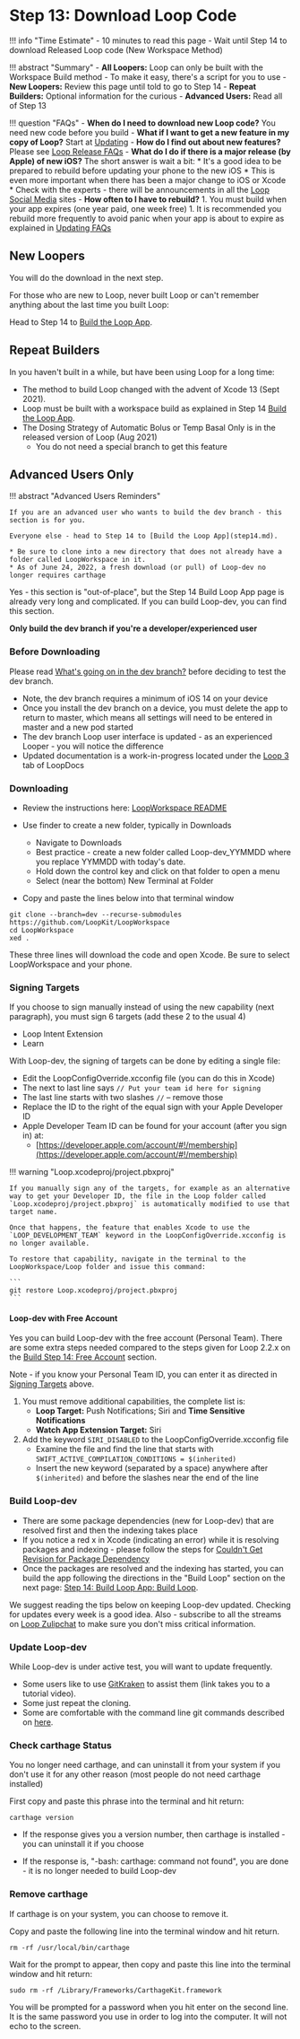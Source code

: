 # Step 13: Download Loop Code

!!! info "Time Estimate"
    - 10 minutes to read this page
    - Wait until Step 14 to download Released Loop code (New Workspace Method)

!!! abstract "Summary"
    - **All Loopers:** Loop can only be built with the Workspace Build method
        - To make it easy, there's a script for you to use
    - **New Loopers:** Review this page until told to go to Step 14
    - **Repeat Builders:** Optional information for the curious
    - **Advanced Users:** Read all of Step 13

!!! question "FAQs"
    - **When do I need to download new Loop code?** You need new code before you build
    - **What if I want to get a new feature in my copy of Loop?** Start at [Updating](updating.md)
    - **How do I find out about new features?** Please see [Loop Release FAQs](../faqs/release-faqs.md)
    - **What do I do if there is a major release (by Apple) of new iOS?** The short answer is wait a bit:
        * It's a good idea to be prepared to rebuild before updating your phone to the new iOS
        * This is even more important when there has been a major change to iOS or Xcode
        * Check with the experts - there will be announcements in all the [Loop Social Media](../index.md#stay-in-the-loop) sites
    - **How often to I have to rebuild?**
        1. You must build when your app expires (one year paid, one week free)
        1. It is recommended you rebuild more frequently to avoid panic when your app is about to expire as explained in [Updating FAQs](../faqs/update-faqs.md)

## New Loopers

You will do the download in the next step.

For those who are new to Loop, never built Loop or can't remember anything about the last time you built Loop:

Head to Step 14 to [Build the Loop App](step14.md).

## Repeat Builders

In you haven't built in a while, but have been using Loop for a long time:

* The method to build Loop changed with the advent of Xcode 13 (Sept 2021).
* Loop must be built with a workspace build as explained in Step 14 [Build the Loop App](step14.md).
* The Dosing Strategy of Automatic Bolus or Temp Basal Only is in the released version of Loop (Aug 2021)
    * You do not need a special branch to get this feature


## Advanced Users Only

!!! abstract "Advanced Users Reminders"

    If you are an advanced user who wants to build the dev branch - this section is for you.

    Everyone else - head to Step 14 to [Build the Loop App](step14.md).

    * Be sure to clone into a new directory that does not already have a folder called LoopWorkspace in it.
    * As of June 24, 2022, a fresh download (or pull) of Loop-dev no longer requires carthage

Yes - this section is "out-of-place", but the Step 14 Build Loop App page is already very long and complicated. If you can build Loop-dev, you can find this section.

**Only build the dev branch if you're a developer/experienced user**

### Before Downloading

Please read [What's going on in the dev branch?](../faqs/branch-faqs.md#whats-going-on-in-the-dev-branch) before deciding to test the dev branch.

- Note, the dev branch requires a minimum of iOS 14 on your device
- Once you install the dev branch on a device, you must delete the app to return to master, which means all settings will need to be entered in master and a new pod started
- The dev branch Loop user interface is updated - as an experienced Looper - you will notice the difference
- Updated documentation is a work-in-progress located under the [Loop 3](../loop-3/loop-3-overview.md) tab of LoopDocs

### Downloading

* Review the instructions here: [LoopWorkspace README](https://github.com/LoopKit/LoopWorkspace#readme) 

* Use finder to create a new folder, typically in Downloads
    - Navigate to Downloads
    - Best practice - create a new folder called Loop-dev_YYMMDD where you replace YYMMDD with today's date.
    - Hold down the control key and click on that folder to open a menu
    - Select (near the bottom) New Terminal at Folder

* Copy and paste the lines below into that terminal window

```
git clone --branch=dev --recurse-submodules https://github.com/LoopKit/LoopWorkspace
cd LoopWorkspace
xed .
```

These three lines will download the code and open Xcode. Be sure to select LoopWorkspace and your phone.

### Signing Targets

If you choose to sign manually instead of using the new capability (next paragraph), you must sign 6 targets (add these 2 to the usual 4)

* Loop Intent Extension
* Learn

With Loop-dev, the signing of targets can be done by editing a single file:

* Edit the LoopConfigOverride.xcconfig file (you can do this in Xcode)
* The next to last line says `// Put your team id here for signing`
* The last line starts with two slashes `//` – remove those
* Replace the ID to the right of the equal sign with your Apple Developer ID
* Apple Developer Team ID can be found for your account (after you sign in) at:
    * [https://developer.apple.com/account/#!/membership](https://developer.apple.com/account/#!/membership)

!!! warning "Loop.xcodeproj/project.pbxproj"

    If you manually sign any of the targets, for example as an alternative way to get your Developer ID, the file in the Loop folder called `Loop.xcodeproj/project.pbxproj` is automatically modified to use that target name.

    Once that happens, the feature that enables Xcode to use the `LOOP_DEVELOPMENT_TEAM` keyword in the LoopConfigOverride.xcconfig is no longer available.

    To restore that capability, navigate in the terminal to the LoopWorkspace/Loop folder and issue this command:

    ```
    git restore Loop.xcodeproj/project.pbxproj
    ```


#### Loop-dev with Free Account

Yes you can build Loop-dev with the free account (Personal Team). There are some extra steps needed compared to the steps given for Loop 2.2.x on the [Build Step 14: Free Account](step14.md#free-account) section.

Note - if you know your Personal Team ID, you can enter it as directed in [Signing Targets](#signing-targets) above.

1. You must remove additional capabilities, the complete list is:
    * **Loop Target:** Push Notifications; Siri and **Time Sensitive Notifications**
    * **Watch App Extension Target:** Siri
1. Add the keyword `SIRI_DISABLED` to the LoopConfigOverride.xcconfig file
    * Examine the file and find the line that starts with `SWIFT_ACTIVE_COMPILATION_CONDITIONS = $(inherited)`
    * Insert the new keyword (separated by a space) anywhere after `$(inherited)` and before the slashes near the end of the line


### Build Loop-dev

* There are some package dependencies (new for Loop-dev) that are resolved first and then the indexing takes place
* If you notice a red x in Xcode (indicating an error) while it is resolving packages and indexing - please follow the steps for [Couldn't Get Revision for Package Dependency](build_errors.md#couldnt-get-revision-for-package-dependency)
* Once the packages are resolved and the indexing has started, you can build the app following the directions in the "Build Loop" section on the next page: [Step 14: Build Loop App: Build Loop](step14.md#build-loop).

We suggest reading the tips below on keeping Loop-dev updated. Checking for updates every week is a good idea.  Also - subscribe to all the streams on [Loop Zulipchat](https://loop.zulipchat.com) to make sure you don't miss critical information.

### Update Loop-dev

While Loop-dev is under active test, you will want to update frequently.

* Some users like to use [GitKraken](https://support.gitkraken.com/) to assist them (link takes you to a tutorial video).
* Some just repeat the cloning.
* Some are comfortable with the command line git commands described on [here](loopworkspace.md#updating-loop-using-loopworkspace).


### Check carthage Status

You no longer need carthage, and can uninstall it from your system if you don't use it for any other reason (most people do not need carthage installed)

First copy and paste this phrase into the terminal and hit return:

```
carthage version
```

* If the response gives you a version number, then carthage is installed - you can uninstall it if you choose

* If the response is, "-bash: carthage: command not found", you are done - it is no longer needed to build Loop-dev

### Remove carthage

If carthage is on your system, you can choose to remove it.

Copy and paste the following line into the terminal window and hit return.  

```
rm -rf /usr/local/bin/carthage
```

Wait for the prompt to appear, then copy and paste this line into the terminal window and hit return:

```
sudo rm -rf /Library/Frameworks/CarthageKit.framework
```

You will be prompted for a password when you hit enter on the second line.   It is the same password you use in order to log into the computer.   It will not echo to the screen.
